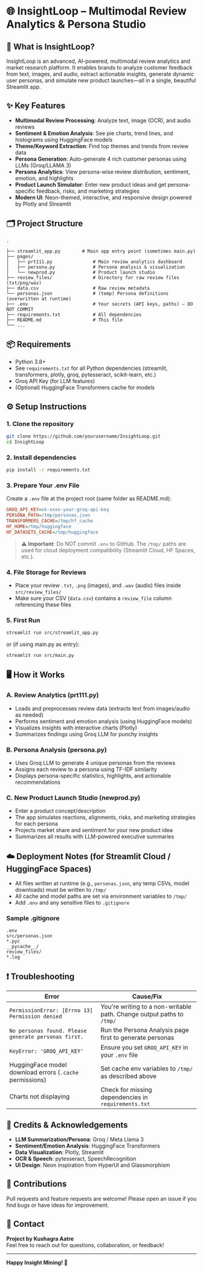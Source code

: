 # 🌐 InsightLoop – Multimodal Review Analytics & Persona Studio

## 🚀 What is InsightLoop?

InsightLoop is an advanced, AI-powered, multimodal review analytics and market research platform. It enables brands to analyze customer feedback from text, images, and audio, extract actionable insights, generate dynamic user personas, and simulate new product launches—all in a single, beautiful Streamlit app.

## ✨ Key Features

- **Multimodal Review Processing**: Analyze text, image (OCR), and audio reviews
- **Sentiment & Emotion Analysis**: See pie charts, trend lines, and histograms using HuggingFace models
- **Theme/Keyword Extraction**: Find top themes and trends from review data
- **Persona Generation**: Auto-generate 4 rich customer personas using LLMs (Groq/LLAMA 3)
- **Persona Analytics**: View persona-wise review distribution, sentiment, emotion, and highlights
- **Product Launch Simulator**: Enter new product ideas and get persona-specific feedback, risks, and marketing strategies
- **Modern UI**: Neon-themed, interactive, and responsive design powered by Plotly and Streamlit

## 🗂️ Project Structure

```
.

├── streamlit_app.py        # Main app entry point (sometimes main.py)
├── pages/
│   ├── prt111.py               # Main review analytics dashboard
│   ├── persona.py              # Persona analysis & visualization
│   └── newprod.py              # Product launch studio
├── review_files/               # Directory for raw review files (txt/png/wav)
├── data.csv                    # Raw review metadata
└── personas.json               # (temp) Persona definitions (overwritten at runtime)
├── .env                        # Your secrets (API keys, paths) — DO NOT COMMIT
├── requirements.txt            # All dependencies
├── README.md                   # This file
└── ...
```

## 📦 Requirements

- Python 3.8+
- See `requirements.txt` for all Python dependencies (streamlit, transformers, plotly, groq, pytesseract, scikit-learn, etc.)
- Groq API Key (for LLM features)
- (Optional) HuggingFace Transformers cache for models

## ⚙️ Setup Instructions

### 1. Clone the repository

```bash
git clone https://github.com/yourusername/InsightLoop.git
cd InsightLoop
```

### 2. Install dependencies

```bash
pip install -r requirements.txt
```

### 3. Prepare Your .env File

Create a `.env` file at the project root (same folder as README.md):

```ini
GROQ_API_KEY=sk-xxxx-your-groq-api-key
PERSONA_PATH=/tmp/personas.json
TRANSFORMERS_CACHE=/tmp/hf_cache
HF_HOME=/tmp/huggingface
HF_DATASETS_CACHE=/tmp/huggingface
```

> **⚠️ Important**: Do NOT commit `.env` to GitHub. The `/tmp/` paths are used for cloud deployment compatibility (Streamlit Cloud, HF Spaces, etc.).

### 4. File Storage for Reviews

- Place your review `.txt`, `.png` (images), and `.wav` (audio) files inside `src/review_files/`
- Make sure your CSV (`data.csv`) contains a `review_file` column referencing these files

### 5. First Run

```bash
streamlit run src/streamlit_app.py
```

or (if using main.py as entry):

```bash
streamlit run src/main.py
```

## 🖥️ How it Works

### A. Review Analytics (prt111.py)
- Loads and preprocesses review data (extracts text from images/audio as needed)
- Performs sentiment and emotion analysis (using HuggingFace models)
- Visualizes insights with interactive charts (Plotly)
- Summarizes findings using Groq LLM for punchy insights

### B. Persona Analysis (persona.py)
- Uses Groq LLM to generate 4 unique personas from the reviews
- Assigns each review to a persona using TF-IDF similarity
- Displays persona-specific statistics, highlights, and actionable recommendations

### C. New Product Launch Studio (newprod.py)
- Enter a product concept/description
- The app simulates reactions, alignments, risks, and marketing strategies for each persona
- Projects market share and sentiment for your new product idea
- Summarizes all results with LLM-powered executive summaries

## ☁️ Deployment Notes (for Streamlit Cloud / HuggingFace Spaces)

- All files written at runtime (e.g., `personas.json`, any temp CSVs, model downloads) must be written to `/tmp/`
- All cache and model paths are set via environment variables to `/tmp/`
- Add `.env` and any sensitive files to `.gitignore`

### Sample .gitignore

```
.env
src/personas.json
*.pyc
__pycache__/
review_files/
*.log
```

## ❗ Troubleshooting

| Error | Cause/Fix |
|-------|-----------|
| `PermissionError: [Errno 13] Permission denied` | You're writing to a non-writable path. Change output paths to `/tmp/` |
| `No personas found. Please generate personas first.` | Run the Persona Analysis page first to generate personas |
| `KeyError: 'GROQ_API_KEY'` | Ensure you set `GROQ_API_KEY` in your `.env` file |
| HuggingFace model download errors (`.cache` permissions) | Set cache env variables to `/tmp/` as described above |
| Charts not displaying | Check for missing dependencies in `requirements.txt` |

## 🧠 Credits & Acknowledgements

- **LLM Summarization/Persona**: Groq / Meta Llama 3
- **Sentiment/Emotion Analysis**: HuggingFace Transformers
- **Data Visualization**: Plotly, Streamlit
- **OCR & Speech**: pytesseract, SpeechRecognition
- **UI Design**: Neon inspiration from HyperUI and Glassmorphism

## 🙏 Contributions

Pull requests and feature requests are welcome! Please open an issue if you find bugs or have ideas for improvement.


## 🚩 Contact

**Project by Kushagra Aatre**  
Feel free to reach out for questions, collaboration, or feedback!

---

**Happy Insight Mining! 🚀**
